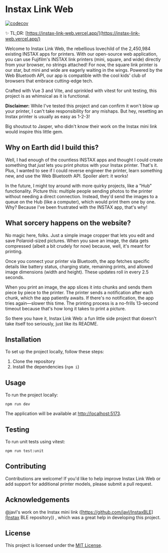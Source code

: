 # Instax Link Web


[![codecov](https://codecov.io/gh/linssenste/instax-link-web/branch/production/graph/badge.svg?token=ZU5AONZOVE)](https://codecov.io/gh/linssenste/instax-link-web)


✨ TL;DR: [https://instax-link-web.vercel.app/](https://instax-link-web.vercel.app/)


Welcome to Instax Link Web, the rebellious lovechild of the 2,450,984 existing INSTAX apps for printers. With our open-source web application, you can use Fujifilm's INSTAX link printers (mini, square, and wide) directly from your browser, no strings attached! For now, the square link printer is our star, but mini and wide are eagerly waiting in the wings. Powered by the Web Bluetooth API, our app is compatible with the cool kids' club of browsers that embrace cutting-edge tech.

Crafted with Vue 3 and Vite, and sprinkled with vitest for unit testing, this project is as whimsical as it is functional.

**Disclaimer:** While I've tested this project and can confirm it won't blow up your printer, I can't take responsibility for any mishaps. But hey, resetting an Instax printer is usually as easy as 1-2-3!

Big shoutout to Jasper, who didn't know their work on the Instax mini link would inspire this little gem.

## Why on Earth did I build this?

Well, I had enough of the countless INSTAX apps and thought I could create something that _just_ lets you print photos with your Instax printer. That's it. Plus, I wanted to see if I could reverse engineer the printer, learn something new, and use the Web Bluetooth API. Spoiler alert: it works!

In the future, I might toy around with more quirky projects, like a "Hub" functionality. Picture this: multiple people sending photos to the printer without needing a direct connection. Instead, they'd send the images to a queue on the Hub (like a computer), which would print them one by one. Why? Because I've been frustrated with the INSTAX app, that's why!

## What sorcery happens on the website?

No magic here, folks. Just a simple image cropper that lets you edit and save Polaroid-sized pictures. When you save an image, the data gets compressed (albeit a bit crudely for now) because, well, it's meant for printing.

Once you connect your printer via Bluetooth, the app fetches specific details like battery status, charging state, remaining prints, and allowed image dimensions (width and height). These updates roll in every 2.5 seconds.

When you print an image, the app slices it into chunks and sends them piece by piece to the printer. The printer sends a notification after each chunk, which the app patiently awaits. If there's no notification, the app tries again—slower this time. The printing process is a no-frills 13-second timeout because that's how long it takes to print a picture.

So there you have it, Instax Link Web: a fun little side project that doesn't take itself too seriously, just like its README.

## Installation

To set up the project locally, follow these steps:

1. Clone the repository
2. Install the dependencies (`npm i`)

## Usage

To run the project locally:

`npm run dev`

The application will be available at [http://localhost:5173](http://localhost:5173).

## Testing

To run unit tests using vitest:

`npm run test:unit`

## Contributing

Contributions are welcome! If you'd like to help improve Instax Link Web or add support for additional printer models, please submit a pull request.

## Acknowledgements

@javl's work on the Instax mini link ([https://github.com/javl/InstaxBLE](Instax BLE repository)) , which was a great help in developing this project.

## License

This project is licensed under the [MIT License](LICENSE).
